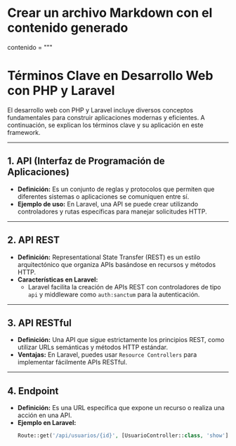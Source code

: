 # Crear un archivo Markdown con el contenido generado
contenido = """
# Términos Clave en Desarrollo Web con PHP y Laravel

El desarrollo web con PHP y Laravel incluye diversos conceptos fundamentales para construir aplicaciones modernas y eficientes. A continuación, se explican los términos clave y su aplicación en este framework.

---

## 1. **API (Interfaz de Programación de Aplicaciones)**
- **Definición:** 
  Es un conjunto de reglas y protocolos que permiten que diferentes sistemas o aplicaciones se comuniquen entre sí.
- **Ejemplo de uso:**
  En Laravel, una API se puede crear utilizando controladores y rutas específicas para manejar solicitudes HTTP.

---

## 2. **API REST**
- **Definición:** 
  Representational State Transfer (REST) es un estilo arquitectónico que organiza APIs basándose en recursos y métodos HTTP.
- **Características en Laravel:**
  - Laravel facilita la creación de APIs REST con controladores de tipo `api` y middleware como `auth:sanctum` para la autenticación.

---

## 3. **API RESTful**
- **Definición:** 
  Una API que sigue estrictamente los principios REST, como utilizar URLs semánticas y métodos HTTP estándar.
- **Ventajas:** 
  En Laravel, puedes usar `Resource Controllers` para implementar fácilmente APIs RESTful.

---

## 4. **Endpoint**
- **Definición:** 
  Es una URL específica que expone un recurso o realiza una acción en una API.
- **Ejemplo en Laravel:**
  ```php
  Route::get('/api/usuarios/{id}', [UsuarioController::class, 'show']);
